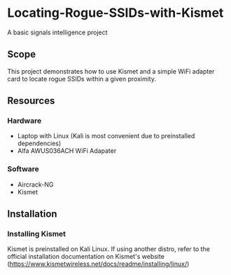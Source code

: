 # Locating-Rogue-SSIDs-with-Kismet
A basic signals intelligence project

## Scope
This project demonstrates how to use Kismet and a simple WiFi adapter card to locate rogue SSIDs within a given proximity.

## Resources
### Hardware
* Laptop with Linux (Kali is most convenient due to preinstalled dependencies)
* Alfa AWUS036ACH WiFi Adapater

### Software
* Aircrack-NG
* Kismet

## Installation

### Installing Kismet

Kismet is preinstalled on Kali Linux. If using another distro, refer to the official installation documentation on Kismet's website (https://www.kismetwireless.net/docs/readme/installing/linux/)
